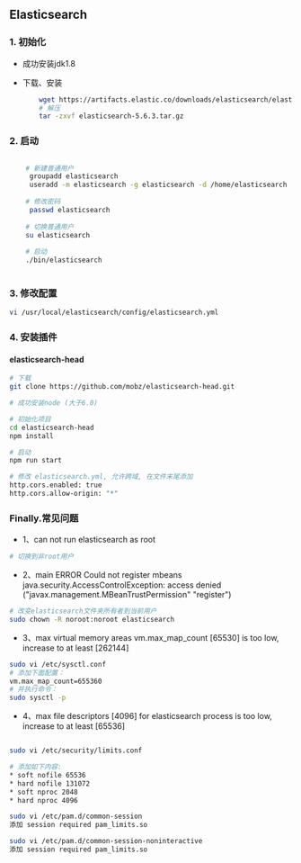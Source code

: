## Elasticsearch

###  1. 初始化

 - 成功安装jdk1.8
 - 下载、安装
 
    ```bash
        wget https://artifacts.elastic.co/downloads/elasticsearch/elasticsearch-5.6.3.tar.gz
        # 解压
        tar -zxvf elasticsearch-5.6.3.tar.gz
    ```

### 2. 启动

```bash

    # 新建普通用户
     groupadd elasticsearch
     useradd -m elasticsearch -g elasticsearch -d /home/elasticsearch
    
    # 修改密码
     passwd elasticsearch
    
    # 切换普通用户
    su elasticsearch
    
    # 启动
    ./bin/elasticsearch
    
```

### 3. 修改配置

```bash
vi /usr/local/elasticsearch/config/elasticsearch.yml
```

### 4. 安装插件 

#### elasticsearch-head

```bash
# 下载
git clone https://github.com/mobz/elasticsearch-head.git

# 成功安装node (大于6.0)

# 初始化项目
cd elasticsearch-head
npm install

# 启动
npm run start

# 修改 elasticsearch.yml, 允许跨域, 在文件末尾添加
http.cors.enabled: true
http.cors.allow-origin: "*"

```

### Finally.常见问题

- 1、can not run elasticsearch as root 
```bash
# 切换到非root用户
```

- 2、main ERROR Could not register mbeans java.security.AccessControlException: access denied ("javax.management.MBeanTrustPermission" "register")

```bash
# 改变elasticsearch文件夹所有者到当前用户
sudo chown -R noroot:noroot elasticsearch
```
- 3、max virtual memory areas vm.max_map_count [65530] is too low, increase to at least [262144]
```bash
sudo vi /etc/sysctl.conf 
# 添加下面配置：
vm.max_map_count=655360
# 并执行命令：
sudo sysctl -p
```
- 4、max file descriptors [4096] for elasticsearch process is too low, increase to at least [65536]
```bash

sudo vi /etc/security/limits.conf

# 添加如下内容:
* soft nofile 65536
* hard nofile 131072
* soft nproc 2048
* hard nproc 4096

sudo vi /etc/pam.d/common-session
添加 session required pam_limits.so

sudo vi /etc/pam.d/common-session-noninteractive
添加 session required pam_limits.so

```


    
